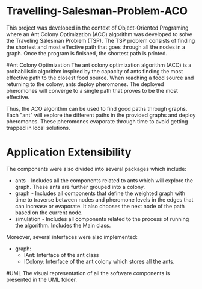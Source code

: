 # Travelling-Salesman-Problem-ACO
This project was developed in the context of Object-Oriented Programing where an Ant Colony Optimization (ACO) algorithm was developed to solve the Traveling Salesman Problem (TSP).  The TSP problem consists of finding the shortest and most effective path that goes through all the nodes in a graph. Once the program is finished, the shortest path is printed. 

#Ant Colony Optimization
The ant colony optimization algorithm (ACO) is a probabilistic algorithm inspired by the capacity of ants finding the most effective path to the closest food source. When reaching a food source and returning to the colony, ants deploy pheromones. The deployed pheromones will converge to a single path that proves to be the most effective. 

Thus, the ACO algorithm can be used to find good paths through graphs.  Each "ant" will explore the different paths in the provided graphs and deploy pheromones. These pheromones evaporate through time to avoid getting trapped in local solutions. 

# Application Extensibility
The components were also divided into several packages which include:
* ants - Includes all the components related to ants which will explore the graph. These ants are further grouped into a colony.
* graph - Includes all components that define the weighted graph with time to traverse between nodes and pheromone levels in the edges that can increase or evaporate. It also chooses the next node of the path based on the current node.
* simulation - Includes all components related to the process of running the algorithm. Includes the Main class.

Moreover, several interfaces were also implemented:

* graph:
  * IAnt: Interface of the ant class
  * IColony: Interface of the ant colony which stores all the ants.

#UML
The visual representation of all the software components is presented in the UML folder.

